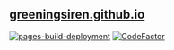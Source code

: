 ## [greeningsiren.github.io](https://greeningsiren.github.io)

[![pages-build-deployment](https://github.com/GreeningSiren/greeningsiren.github.io/actions/workflows/pages/pages-build-deployment/badge.svg?branch=master)](https://github.com/GreeningSiren/greeningsiren.github.io/actions/workflows/pages/pages-build-deployment)
[![CodeFactor](https://www.codefactor.io/repository/github/greeningsiren/old/badge)](https://www.codefactor.io/repository/github/greeningsiren/old)